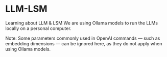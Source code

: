 # LLM-LSM
Learning about LLM &amp; LSM
We are using Ollama models to run the LLMs locally on a personal computer.

Note:
Some parameters commonly used in OpenAI commands — such as embedding dimensions — can be ignored here, as they do not apply when using Ollama models.
